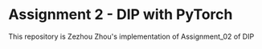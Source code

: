 # Assignment 2 - DIP with PyTorch 
This repository is Zezhou Zhou's implementation of Assignment_02 of DIP
